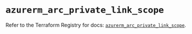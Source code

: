 # `azurerm_arc_private_link_scope`

Refer to the Terraform Registry for docs: [`azurerm_arc_private_link_scope`](https://registry.terraform.io/providers/hashicorp/azurerm/4.38.0/docs/resources/arc_private_link_scope).
